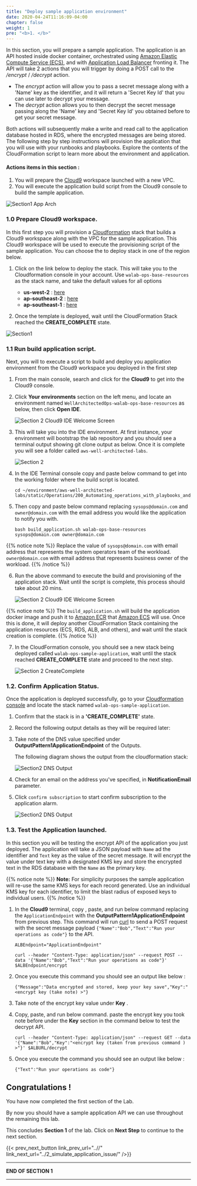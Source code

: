 ```yaml
---
title: "Deploy sample application environment"
date: 2020-04-24T11:16:09-04:00
chapter: false
weight: 1
pre: "<b>1. </b>"
---
```


In this section, you will prepare a sample application. The application is an API hosted inside docker container, orchestrated using [Amazon Elastic Compute Service (ECS)](https://aws.amazon.com/ecs/), and with [Application Load Balancer](https://docs.aws.amazon.com/elasticloadbalancing/latest/application/introduction.html) fronting it. The API will take 2 actions that you will trigger by doing a POST call to the */encrypt* / */decrypt* action.

* The *encrypt* action will allow you to pass a secret message along with a 'Name' key as the identifier, and it will return a 'Secret Key Id' that you can use later to decrypt your message.
* The *decrypt* action allows you to then decrypt the secret message passing along the 'Name' key and 'Secret Key Id' you obtained before to get your secret message.

Both actions will subsequently make a write and read call to the application database hosted in RDS, where the encrypted messages are being stored. 
The following step by step instructions will provision the application that you will use with your runbooks and playbooks. 
Explore the contents of the CloudFormation script to learn more about the environment and application.


#### Actions items in this section :
1. You will prepare the [Cloud9](https://aws.amazon.com/cloud9/) workspace launched with a new VPC.
2. You will execute the application build script from the Cloud9 console to build the sample application. 

![Section1 App Arch](/Operations/200_Automating_operations_with_playbooks_and_runbooks/Images/section2-base-application.png)


### 1.0 Prepare Cloud9 workspace.

In this first step you will provision a [Cloudformation](https://aws.amazon.com/cloudformation/) stack that builds a Cloud9 workspace along with the VPC for the sample application. This Cloud9 workspace will be used to execute the provisioning script of the sample application. You can choose the to deploy stack in one of the region below. 

1. Click on the link below to deploy the stack. This will take you to the Cloudformation console in your account. Use `walab-ops-base-resources` as the stack name, and take the default values for all options

    * **us-west-2** : [here](https://console.aws.amazon.com/cloudformation/home?region=us-west-2#/stacks/create/review?stackName=walab-ops-base-resources&templateURL=https://sssalim-cfn-template-temp.s3-ap-southeast-2.amazonaws.com/base_resources.yml)
    * **ap-southeast-2** : [here](https://console.aws.amazon.com/cloudformation/home?region=ap-southeast-2#/stacks/create/review?stackName=walab-ops-base-resources&templateURL=https://sssalim-cfn-template-temp.s3-ap-southeast-2.amazonaws.com/base_resources.yml)
    * **ap-southeast-1** : [here](https://console.aws.amazon.com/cloudformation/home?region=ap-southeast-1#/stacks/create/review?stackName=walab-ops-base-resources&templateURL=https://sssalim-cfn-template-temp.s3-ap-southeast-2.amazonaws.com/base_resources.yml)

2. Once the template is deployed, wait until the CloudFormation Stack reached the **CREATE_COMPLETE** state.

![Section1 ](/Operations/200_Automating_operations_with_playbooks_and_runbooks/Images/section2-base-resources-create-complete.png)


### 1.1 Run build application script.

Next, you will to execute a script to build and deploy you application environment from the Cloud9 workspace you deployed in the first step

  1. From the main console, search and click for the **Cloud9** to get into the Cloud9 console. 
  2. Click **Your environments** section on the left menu, and locate an environment named `WellArchitectedOps-walab-ops-base-resources` as below, then click **Open IDE**.

      ![Section 2 Cloud9 IDE Welcome Screen](/Operations/200_Automating_operations_with_playbooks_and_runbooks/Images/section2-environment-open-ide.png)

  3. This will take you into the IDE environment. At first instance, your environment will bootstrap the lab repository and you should see a terminal output showing git clone output as below. Once it is complete you will see a folder called `aws-well-architected-labs`. 
  
      ![Section 2](/Operations/200_Automating_operations_with_playbooks_and_runbooks/Images/section2-base-bootstrap.png)

  4. In the IDE Terminal console copy and paste below command to get into the working folder where the build script is located.

      ```
      cd ~/environment/aws-well-architected-labs/static/Operations/200_Automating_operations_with_playbooks_and_runbooks/Code/scripts/
      ```

  5. Then copy and paste below command replacing `sysops@domain.com` and `owner@domain.com` with the email address you would like the application to notify you with.  

      ```
      bash build_application.sh walab-ops-base-resources sysops@domain.com owner@domain.com
      ```

  {{% notice note %}}
  Replace the value of `sysops@domain.com` with email address that represents the system operators team of the workload.
  `owner@domain.com` with email address that represents business owner of the workload.
  {{% /notice %}}

  6. Run the above command to execute the build and provisioning of the application stack. Wait until the script is complete, this process should take about 20 mins.

        ![Section 2 Cloud9 IDE Welcome Screen](/Operations/200_Automating_operations_with_playbooks_and_runbooks/Images/section2-base-app-build.png)

  {{% notice note %}}
  The `build_application.sh` will build the application docker image and push it to [Amazon ECR](https://aws.amazon.com/ecr/) that [Amazon ECS](https://aws.amazon.com/ecs/) will use. Once this is done, it will deploy another CloudFormation Stack containing the application resources (ECS, RDS, ALB, and others), and wait until the stack creation is complete.
  {{% /notice %}}

  7. In the CloudFormation console, you should see a new stack being deployed called `walab-ops-sample-application`, wait until the stack reached **CREATE_COMPLETE** state and proceed to the next step.
  
      ![Section 2 CreateComplete](/Operations/200_Automating_operations_with_playbooks_and_runbooks/Images/section2-base-app-create-complete.png)

### 1.2. Confirm Application Status.

Once the application is deployed successfully, go to your [Cloudformation console](https://console.aws.amazon.com/cloudformation/home?region=ap-southeast-2) and locate the stack named `walab-ops-sample-application`.

  1. Confirm that the stack is in a **'CREATE_COMPLETE'** state. 
  2. Record the following output details as they will be required later:
  3. Take note of the DNS value specified under **OutputPattern1ApplicationEndpoint**  of the Outputs.

      The following diagram shows the output from the cloudformation stack:

      ![Section2 DNS Output](/Operations/200_Automating_operations_with_playbooks_and_runbooks/Images/section2-dns-outputs.png)


  4. Check for an email on the address you've specified, in **NotificationEmail** parameter.
  5. Click `confirm subscription` to start confirm subscription to the application alarm.

      ![Section2 DNS Output](/Operations/200_Automating_operations_with_playbooks_and_runbooks/Images/section2-email-confirm.png)


### 1.3. Test the Application launched.

In this section you will be testing the encrypt API of the application you just deployed. 
The application will take a JSON payload with `Name` ad the identifier and `Text` key as the value of the secret message.
It will encrypt the value under text key with a designated KMS key and store the encrypted text in the RDS database with the `Name` as the primary key.

{{% notice note %}}
**Note:** For simplicity purposes the sample application will re-use the same KMS keys for each record generated. Use an individual KMS key for each identifier, to limit the blast radius of exposed keys to individual users.
{{% /notice %}}

1. In the **Cloud9** terminal, copy , paste, and run below command replacing the `ApplicationEndpoint` with the **OutputPattern1ApplicationEndpoint** from previous step. This command will run [curl](https://curl.se/) to send a POST request with the secret message payload `{"Name":"Bob","Text":"Run your operations as code"}` to the API.

    ```
    ALBEndpoint="ApplicationEndpoint"

    curl --header "Content-Type: application/json" --request POST --data '{"Name":"Bob","Text":"Run your operations as code"}' $ALBEndpoint/encrypt
    ```

2. Once you execute this command you should see an output like below :

    ```
    {"Message":"Data encrypted and stored, keep your key save","Key":"<encrypt key (take note) >"}
    ```

3. Take note of the encrypt key value under **Key** .

4. Copy, paste, and run below command. paste the encrypt key you took note before under the **Key** section in the command below to test the decrypt API.


    ```
    curl --header "Content-Type: application/json" --request GET --data '{"Name":"Bob","Key":"<encrypt key (taken from previous command ) >"}' $ALBURL/decrypt

    ```

5. Once you execute the command you should see an output like below :

    ```
    {"Text":"Run your operations as code"}
    ```

## Congratulations ! 

You have now completed the first section of the Lab.

By now you should have a sample application API we can use throughout the remaining this lab.

This concludes **Section 1** of the lab. Click on **Next Step** to continue to the next section.

{{< prev_next_button link_prev_url="..//" link_next_url="../2_simulate_application_issue/" />}}

___
**END OF SECTION 1**
___

